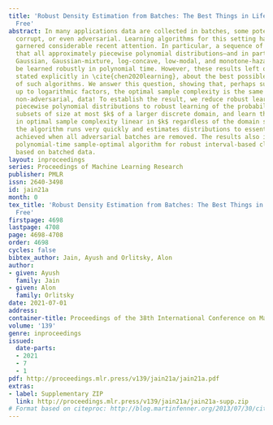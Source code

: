 ```yaml
---
title: 'Robust Density Estimation from Batches: The Best Things in Life are (Nearly)
  Free'
abstract: In many applications data are collected in batches, some potentially biased,
  corrupt, or even adversarial. Learning algorithms for this setting have therefore
  garnered considerable recent attention. In particular, a sequence of works has shown
  that all approximately piecewise polynomial distributions—and in particular all
  Gaussian, Gaussian-mixture, log-concave, low-modal, and monotone-hazard distributions—can
  be learned robustly in polynomial time. However, these results left open the question,
  stated explicitly in \cite{chen2020learning}, about the best possible sample complexity
  of such algorithms. We answer this question, showing that, perhaps surprisingly,
  up to logarithmic factors, the optimal sample complexity is the same as for genuine,
  non-adversarial, data! To establish the result, we reduce robust learning of approximately
  piecewise polynomial distributions to robust learning of the probability of all
  subsets of size at most $k$ of a larger discrete domain, and learn these probabilities
  in optimal sample complexity linear in $k$ regardless of the domain size. In simulations,
  the algorithm runs very quickly and estimates distributions to essentially the accuracy
  achieved when all adversarial batches are removed. The results also imply the first
  polynomial-time sample-optimal algorithm for robust interval-based classification
  based on batched data.
layout: inproceedings
series: Proceedings of Machine Learning Research
publisher: PMLR
issn: 2640-3498
id: jain21a
month: 0
tex_title: 'Robust Density Estimation from Batches: The Best Things in Life are (Nearly)
  Free'
firstpage: 4698
lastpage: 4708
page: 4698-4708
order: 4698
cycles: false
bibtex_author: Jain, Ayush and Orlitsky, Alon
author:
- given: Ayush
  family: Jain
- given: Alon
  family: Orlitsky
date: 2021-07-01
address:
container-title: Proceedings of the 38th International Conference on Machine Learning
volume: '139'
genre: inproceedings
issued:
  date-parts:
  - 2021
  - 7
  - 1
pdf: http://proceedings.mlr.press/v139/jain21a/jain21a.pdf
extras:
- label: Supplementary ZIP
  link: http://proceedings.mlr.press/v139/jain21a/jain21a-supp.zip
# Format based on citeproc: http://blog.martinfenner.org/2013/07/30/citeproc-yaml-for-bibliographies/
---
```

